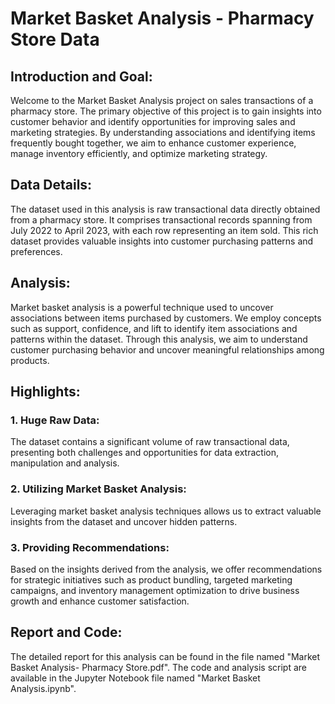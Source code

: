 # Market Basket Analysis - Pharmacy Store Data

## Introduction and Goal:

Welcome to the Market Basket Analysis project on sales transactions of a pharmacy store. The primary objective of this project is to gain insights into customer behavior and identify opportunities for improving sales and marketing strategies. By understanding associations and identifying items frequently bought together, we aim to enhance customer experience, manage inventory efficiently, and optimize marketing strategy.

## Data Details:

The dataset used in this analysis is raw transactional data directly obtained from a pharmacy store. It comprises transactional records spanning from July 2022 to April 2023, with each row representing an item sold. This rich dataset provides valuable insights into customer purchasing patterns and preferences.

## Analysis:

Market basket analysis is a powerful technique used to uncover associations between items purchased by customers. We employ concepts such as support, confidence, and lift to identify item associations and patterns within the dataset. Through this analysis, we aim to understand customer purchasing behavior and uncover meaningful relationships among products.

## Highlights:

### 1. Huge Raw Data:
The dataset contains a significant volume of raw transactional data, presenting both challenges and opportunities for data extraction, manipulation and analysis.
### 2. Utilizing Market Basket Analysis:
Leveraging market basket analysis techniques allows us to extract valuable insights from the dataset and uncover hidden patterns.
### 3. Providing Recommendations:
Based on the insights derived from the analysis, we offer recommendations for strategic initiatives such as product bundling, targeted marketing campaigns, and inventory management optimization to drive business growth and enhance customer satisfaction.
## Report and Code:
The detailed report for this analysis can be found in the file named "Market Basket Analysis- Pharmacy Store.pdf".
The code and analysis script are available in the Jupyter Notebook file named "Market Basket Analysis.ipynb".
